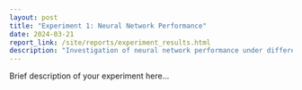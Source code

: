 ```yaml
---
layout: post
title: "Experiment 1: Neural Network Performance"
date: 2024-03-21
report_link: /site/reports/experiment_results.html
description: "Investigation of neural network performance under different hyperparameters"
---
```


Brief description of your experiment here... 